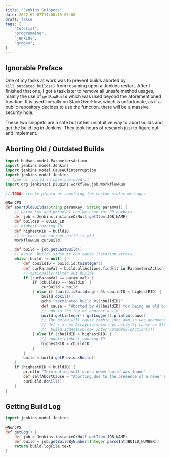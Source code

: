 ```yaml
---
title: "Jenkins Snippets"
date: 2022-02-07T11:08:15-05:00
draft: false
tags: [
    "tutorial",
    "programming",
    "jenkins",
    "groovy",
]
---
```


## Ignorable Preface

One of my tasks at work was to prevent builds aborted by `kill_outdated_builds()` from resuming upon a Jenkins restart. After I finished that one, I got a task later to remove all unsafe method usages, mainly the use of `getRawBuild` which was used beyond the aforementioned function. It is used liberally on StackOverFlow, which is unfortunate, as if a public repository decides to use the function, there will be a massive security hole.

These two snippets are a safe but rather unintuitive way to abort builds and get the build log in Jenkins. They took hours of research just to figure out and implement.

## Aborting Old / Outdated Builds

```groovy
import hudson.model.ParametersAction
import jenkins.model.Jenkins
import jenkins.model.CauseOfInterruption
import jenkins.model.Jenkins
// type of _build in case you need it
import org.jenkinsci.plugins.workflow.job.WorkflowRun

// TODO: create plugin or something for custom status messages

@NonCPS
def abortOldBuilds(String paramKey, String paramVal) {
    // param_key and paramVal can be used for PR numbers
    def job = Jenkins.instanceOrNull.getItem(JOB_NAME)
    def buildID = BUILD_ID
    // highest running ID
    def highestRID = buildID
    // in case the current build is old
    WorkflowRun curBuild

    def build = job.getLastBuild()
    // avoid .builds since it can cause iteration errors
    while (build != null) {
        def cbuildID = build.id.toInteger()
        def curParamVal = build.allActions.find{it in ParametersAction}?.getParameter(paramKey)?.value
        // optionally filter out builds
        if (curParamVal == param_val) {
            if (cbuildID == buildID) {
                curBuild = build
            } else if (build.isBuilding() && cbuildID < highestRID) {
                build.doKill()
                echo "terminated build #${cbuildID}"
                def cause = "Aborted by #${buildID} for being an old build" // + for paramVal
                // add to the log of another build
                build.getListener().getLogger().println(cause)
                // The below will cause zombie jobs and so was abandoned
                // def r = new ArrayList<>(Arrays.asList({ cause as String } as CauseOfInterruption))
                // _build.addAction(new InterruptedBuildAction(r))
            } else if (cbuildID > highestRID) {
                // update highest running ID
                highestRID = cbuildID
            }
        }
        build = build.getPreviousBuild()
    }
    if (highestRID > buildID) {
        println "Terminating self since newer build was found"
        def selfAbortCause = "Aborting due to the presence of a newer build"
        curBuild.doKill()
    }
}
```

## Getting Build Log

```groovy
import jenkins.model.Jenkins

@NonCPS
def getLog() {
    def job = Jenkins.instanceOrNull.getItem(JOB_NAME)
    def build = job.getBuildByNumber(Integer.parseInt(BUILD_NUMBER))
    return build.logFile.text
}
```
